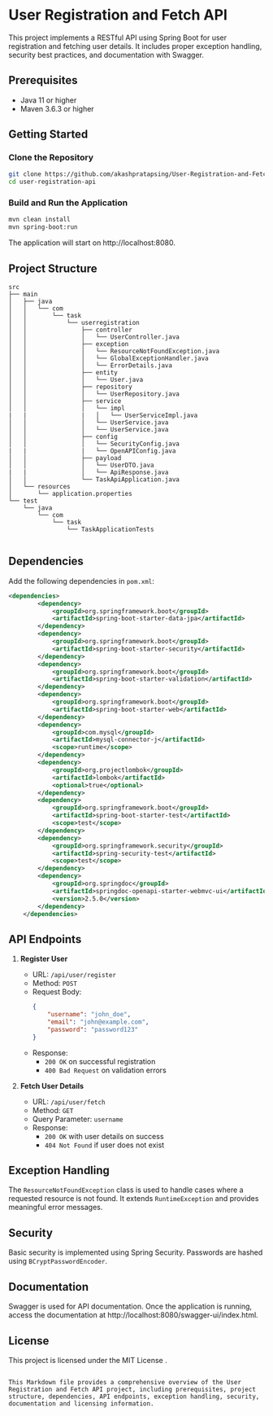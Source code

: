 # User Registration and Fetch API

This project implements a RESTful API using Spring Boot for user registration and fetching user details. It includes proper exception handling, security best practices, and documentation with Swagger.

## Prerequisites
- Java 11 or higher
- Maven 3.6.3 or higher

## Getting Started

### Clone the Repository
```bash
git clone https://github.com/akashpratapsing/User-Registration-and-Fetch-API.git
cd user-registration-api
```

### Build and Run the Application
```bash
mvn clean install
mvn spring-boot:run
```
The application will start on http://localhost:8080.

## Project Structure
```
src
├── main
│   ├── java
│   │   └── com
│   │       └── task
│   │           └── userregistration
│   │               ├── controller
│   │               │   └── UserController.java
│   │               ├── exception
│   │               │   └── ResourceNotFoundException.java
│   │               │   └── GlobalExceptionHandler.java
│   │               │   └── ErrorDetails.java
│   │               ├── entity
│   │               │   └── User.java
│   │               ├── repository
│   │               │   └── UserRepository.java
│   │               ├── service
│   │               │   └── impl
|   |               |   │   └── UserServiceImpl.java
│   │               │   └── UserService.java
│   │               │   └── UserService.java
│   │               ├── config
│   │               │   └── SecurityConfig.java
|   |               |   └── OpenAPIConfig.java
│   │               ├── payload
│   │               │   └── UserDTO.java
|   |               │   └── ApiResponse.java    
│   │               └── TaskApiApplication.java
│   └── resources
│       └── application.properties
└── test
    └── java
        └── com
            └── task
                └── TaskApplicationTests
                    
```

## Dependencies
Add the following dependencies in `pom.xml`:

```xml
<dependencies>
		<dependency>
			<groupId>org.springframework.boot</groupId>
			<artifactId>spring-boot-starter-data-jpa</artifactId>
		</dependency>
		<dependency>
			<groupId>org.springframework.boot</groupId>
			<artifactId>spring-boot-starter-security</artifactId>
		</dependency>
		<dependency>
			<groupId>org.springframework.boot</groupId>
			<artifactId>spring-boot-starter-validation</artifactId>
		</dependency>
		<dependency>
			<groupId>org.springframework.boot</groupId>
			<artifactId>spring-boot-starter-web</artifactId>
		</dependency>
		<dependency>
			<groupId>com.mysql</groupId>
			<artifactId>mysql-connector-j</artifactId>
			<scope>runtime</scope>
		</dependency>
		<dependency>
			<groupId>org.projectlombok</groupId>
			<artifactId>lombok</artifactId>
			<optional>true</optional>
		</dependency>
		<dependency>
			<groupId>org.springframework.boot</groupId>
			<artifactId>spring-boot-starter-test</artifactId>
			<scope>test</scope>
		</dependency>
		<dependency>
			<groupId>org.springframework.security</groupId>
			<artifactId>spring-security-test</artifactId>
			<scope>test</scope>
		</dependency>
		<dependency>
			<groupId>org.springdoc</groupId>
			<artifactId>springdoc-openapi-starter-webmvc-ui</artifactId>
			<version>2.5.0</version>
		</dependency>
	</dependencies>
```

## API Endpoints
1. **Register User**
   - URL: `/api/user/register`
   - Method: `POST`
   - Request Body:
     ```json
     {
         "username": "john_doe",
         "email": "john@example.com",
         "password": "password123"
     }
     ```
   - Response:
     - `200 OK` on successful registration
     - `400 Bad Request` on validation errors

2. **Fetch User Details**
   - URL: `/api/user/fetch`
   - Method: `GET`
   - Query Parameter: `username`
   - Response:
     - `200 OK` with user details on success
     - `404 Not Found` if user does not exist

## Exception Handling
The `ResourceNotFoundException` class is used to handle cases where a requested resource is not found. It extends `RuntimeException` and provides meaningful error messages.

## Security
Basic security is implemented using Spring Security. Passwords are hashed using `BCryptPasswordEncoder`.

## Documentation
Swagger is used for API documentation. Once the application is running, access the documentation at http://localhost:8080/swagger-ui/index.html.

## License
This project is licensed under the MIT License .
```

This Markdown file provides a comprehensive overview of the User Registration and Fetch API project, including prerequisites, project structure, dependencies, API endpoints, exception handling, security, documentation and licensing information.
